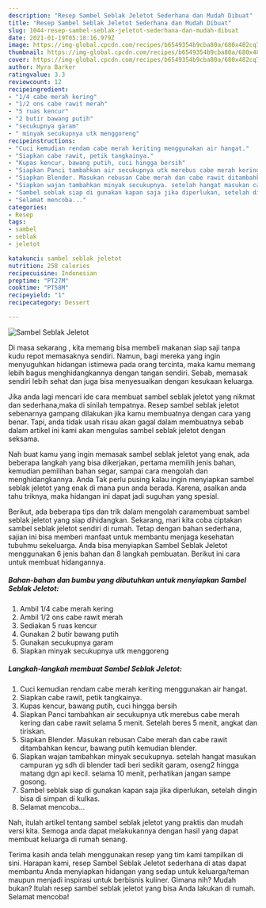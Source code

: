 ```yaml
---
description: "Resep Sambel Seblak Jeletot Sederhana dan Mudah Dibuat"
title: "Resep Sambel Seblak Jeletot Sederhana dan Mudah Dibuat"
slug: 1044-resep-sambel-seblak-jeletot-sederhana-dan-mudah-dibuat
date: 2021-01-19T05:18:16.979Z
image: https://img-global.cpcdn.com/recipes/b6549354b9cba80a/680x482cq70/sambel-seblak-jeletot-foto-resep-utama.jpg
thumbnail: https://img-global.cpcdn.com/recipes/b6549354b9cba80a/680x482cq70/sambel-seblak-jeletot-foto-resep-utama.jpg
cover: https://img-global.cpcdn.com/recipes/b6549354b9cba80a/680x482cq70/sambel-seblak-jeletot-foto-resep-utama.jpg
author: Myra Barker
ratingvalue: 3.3
reviewcount: 12
recipeingredient:
- "1/4 cabe merah kering"
- "1/2 ons cabe rawit merah"
- "5 ruas kencur"
- "2 butir bawang putih"
- "secukupnya garam"
- " minyak secukupnya utk menggoreng"
recipeinstructions:
- "Cuci kemudian rendam cabe merah keriting menggunakan air hangat."
- "Siapkan cabe rawit, petik tangkainya."
- "Kupas kencur, bawang putih, cuci hingga bersih"
- "Siapkan Panci tambahkan air secukupnya utk merebus cabe merah kering dan cabe rawit selama 5 menit. Setelah beres 5 menit, angkat dan tiriskan."
- "Siapkan Blender. Masukan rebusan Cabe merah dan cabe rawit ditambahkan kencur, bawang putih kemudian blender."
- "Siapkan wajan tambahkan minyak secukupnya. setelah hangat masukan campuran yg sdh di blender tadi beri sedikit garam, oseng2 hingga matang dgn api kecil. selama 10 menit, perhatikan jangan sampe gosong."
- "Sambel seblak siap di gunakan kapan saja jika diperlukan, setelah dingin bisa di simpan di kulkas."
- "Selamat mencoba..."
categories:
- Resep
tags:
- sambel
- seblak
- jeletot

katakunci: sambel seblak jeletot 
nutrition: 258 calories
recipecuisine: Indonesian
preptime: "PT27M"
cooktime: "PT58M"
recipeyield: "1"
recipecategory: Dessert

---
```



![Sambel Seblak Jeletot](https://img-global.cpcdn.com/recipes/b6549354b9cba80a/680x482cq70/sambel-seblak-jeletot-foto-resep-utama.jpg)

Di masa  sekarang , kita memang bisa membeli makanan siap saji tanpa kudu repot memasaknya sendiri. Namun, bagi mereka yang ingin menyuguhkan hidangan istimewa pada orang tercinta, maka kamu memang lebih bagus menghidangkannya dengan tangan sendiri. Sebab, memasak sendiri lebih sehat dan juga bisa menyesuaikan dengan kesukaan keluarga.

Jika anda lagi mencari ide cara membuat sambel seblak jeletot yang nikmat dan sederhana,maka di sinilah tempatnya. Resep sambel seblak jeletot  sebenarnya gampang dilakukan jika kamu membuatnya dengan cara yang benar. Tapi, anda tidak usah risau akan gagal dalam membuatnya 
sebab dalam artikel ini kami akan mengulas sambel seblak jeletot dengan seksama.  



Nah buat kamu yang ingin memasak sambel seblak jeletot yang enak, ada beberapa langkah yang bisa dikerjakan, pertama memilih jenis bahan, kemudian pemilihan bahan segar, sampai cara mengolah dan menghidangkannya. Anda Tak perlu pusing kalau ingin menyiapkan sambel seblak jeletot yang enak di mana pun anda berada. Karena, asalkan anda  tahu triknya, maka hidangan ini dapat jadi suguhan yang spesial.

Berikut, ada beberapa tips dan trik dalam mengolah caramembuat sambel seblak jeletot yang siap dihidangkan. Sekarang, mari kita coba ciptakan sambel seblak jeletot sendiri di rumah. Tetap dengan bahan sederhana, sajian ini bisa memberi manfaat untuk membantu menjaga kesehatan tubuhmu sekeluarga. Anda bisa menyiapkan Sambel Seblak Jeletot menggunakan 6 jenis bahan dan 8 langkah pembuatan. Berikut ini cara untuk membuat hidangannya.

<!--inarticleads1-->

##### Bahan-bahan dan bumbu yang dibutuhkan untuk menyiapkan Sambel Seblak Jeletot:

1. Ambil 1/4 cabe merah kering
1. Ambil 1/2 ons cabe rawit merah
1. Sediakan 5 ruas kencur
1. Gunakan 2 butir bawang putih
1. Gunakan secukupnya garam
1. Siapkan  minyak secukupnya utk menggoreng




<!--inarticleads2-->

##### Langkah-langkah membuat Sambel Seblak Jeletot:

1. Cuci kemudian rendam cabe merah keriting menggunakan air hangat.
1. Siapkan cabe rawit, petik tangkainya.
1. Kupas kencur, bawang putih, cuci hingga bersih
1. Siapkan Panci tambahkan air secukupnya utk merebus cabe merah kering dan cabe rawit selama 5 menit. Setelah beres 5 menit, angkat dan tiriskan.
1. Siapkan Blender. Masukan rebusan Cabe merah dan cabe rawit ditambahkan kencur, bawang putih kemudian blender.
1. Siapkan wajan tambahkan minyak secukupnya. setelah hangat masukan campuran yg sdh di blender tadi beri sedikit garam, oseng2 hingga matang dgn api kecil. selama 10 menit, perhatikan jangan sampe gosong.
1. Sambel seblak siap di gunakan kapan saja jika diperlukan, setelah dingin bisa di simpan di kulkas.
1. Selamat mencoba...




Nah, itulah artikel tentang  sambel seblak jeletot  yang praktis dan mudah versi kita. Semoga anda dapat melakukannya dengan hasil yang dapat membuat keluarga di rumah senang. 

Terima kasih anda telah menggunakan resep yang tim kami tampilkan di sini. Harapan kami, resep  Sambel Seblak Jeletot sederhana di atas dapat membantu Anda menyiapkan hidangan yang sedap untuk keluarga/teman maupun menjadi inspirasi untuk berbisnis kuliner. Gimana nih? Mudah bukan? Itulah resep sambel seblak jeletot yang bisa Anda lakukan di rumah. Selamat mencoba!

